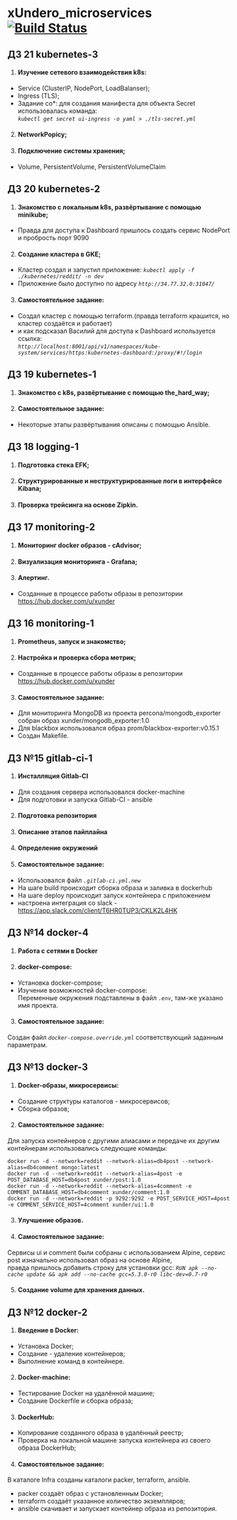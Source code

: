 # xUndero_microservices [![Build Status](https://travis-ci.com/otus-devops-2019-05/xUndero_microservices.svg?branch=master)](https://travis-ci.com/otus-devops-2019-05/xUndero_microservices)
## ДЗ 21 kubernetes-3
1. #### Изучение сетевого взаимодействия k8s:
  * Service (ClusterIP, NodePort, LoadBalanser);
  * Ingress (TLS);
  * Задание со*: для создания манифеста для объекта Secret использовалась команда:  
    *`kubectl get secret ui-ingress -o yaml > ./tls-secret.yml`*

2. #### NetworkPopicy;
3. #### Подключение системы хранения;
  * Volume, PersistentVolume, PersistentVolumeClaim

## ДЗ 20 kubernetes-2
1. #### Знакомство с локальным k8s, развёртывание с помощью minikube;
  * Правда для доступа к Dashboard пришлось создать сервис NodePort и пробрость порт 9090
2. #### Создание кластера в GKE;
  * Кластер создал и запустил приложение: *`kubectl apply -f ./kubernetes/reddit/ -n dev`*
  * Приложение было доступно по адресу *`http://34.77.32.0:31047/`*
3. #### Самостоятельное задание:
  * Создал кластер с помощью terraform.(правда terraform крашится, но кластер создаётся и работает)
  * и как подсказал Василий для доступа к Dashboard используется ссылка:  
  *`http://localhost:8001/api/v1/namespaces/kube-system/services/https:kubernetes-dashboard:/proxy/#!/login`*

## ДЗ 19 kubernetes-1
1. #### Знакомство с k8s, развёртывание с помощью the_hard_way;
2. #### Самостоятельное задание:
  * Некоторые этапы развёртывания описаны с помощью Ansible.

## ДЗ 18 logging-1
1. #### Подготовка стека EFK;
2. #### Структурированные и неструктурированные логи в интерфейсе Kibana;
3. #### Проверка трейсинга на основе Zipkin.

## ДЗ 17 monitoring-2
1. #### Мониторинг docker образов - cAdvisor;
2. #### Визуализация мониторинга - Grafana;
3. #### Алертинг.
  * Созданные в процессе работы образы в репозитории https://hub.docker.com/u/xunder 

## ДЗ 16 monitoring-1
1. #### Prometheus, запуск и знакомство;
2. #### Настройка и проверка сбора метрик;
  * Созданные в процессе работы образы в репозитории https://hub.docker.com/u/xunder 
3. #### Самостоятельное задание:
  * Для мониторинга MongoDB из проекта percona/mongodb_exporter собран образ xunder/mongodb_exporter:1.0
  * Для blackbox использовался образ prom/blackbox-exporter:v0.15.1
  * Создан Makefile.

## ДЗ №15 gitlab-ci-1
1. #### Инсталляция Gitlab-CI
  * Для создания сервера использовался docker-machine
  * Для подготовки и запуска Gitlab-CI - ansible
2. #### Подготовка репозитория
3. #### Описание этапов пайплайна
4. #### Определение окружений
5. #### Самостоятельное задание:
  * Использовался файл *`.gitlab-ci.yml.new`*
  * На шаге build происходит сборка образа и заливка в dockerhub
  * На шаге deploy происходит запуск контейнера c приложением
  * настроена интеграция со slack - https://app.slack.com/client/T6HR0TUP3/CKLK2L4HK

## ДЗ №14 docker-4
1. #### Работа с сетями в Docker

2. #### docker-compose:
  * Установка docker-compose;
  * Изучение возможностей docker-compose:  
Переменные окружения подставлены в файл *`.env`*,
там-же указано имя проекта.

3. #### Самостоятельное задание:
Создан файл *`docker-compose.override.yml`* соответствующий заданным параметрам.

## ДЗ №13 docker-3
1. #### Docker-образы, микросервисы:
  * Создание структуры каталогов - микросервисов;
  * Сборка образов;

2. #### Самостоятельное задание:
Для запуска контейнеров с другими алиасами и передаче их другим контейнерам использовались следующие команды:

    docker run -d --network=reddit --network-alias=db4post --network-alias=db4comment mongo:latest
    docker run -d --network=reddit --network-alias=4post -e POST_DATABASE_HOST=db4post xunder/post:1.0
    docker run -d --network=reddit --network-alias=4comment -e COMMENT_DATABASE_HOST=db4comment xunder/comment:1.0
    docker run -d --network=reddit -p 9292:9292 -e POST_SERVICE_HOST=4post -e COMMENT_SERVICE_HOST=4comment xunder/ui:1.0

3. #### Улучшение образов.
4. #### Самостоятельное задание:
Сервисы ui и comment были собраны с использованием Alpine, сервис post изначально использовал образ на основе Alpine,  
правда пришлось добавить строку для установки gcc: *`RUN apk --no-cache update && apk add --no-cache gcc=5.3.0-r0 libc-dev=0.7-r0`*

5. #### Создание volume для хранения данных.

## ДЗ №12 docker-2
1. #### Введение в Docker:
  * Установка Docker;
  * Создание - удаление контейнеров;
  * Выполнение команд в контейнере.

2. #### Docker-machine:
  * Тестирование Docker на удалённой машине;
  * Создание Dockerfile и сборка образа;

3. #### DockerHub:
  * Копирование созданного образа в удалённый реестр;
  * Проверка на локальной машине запуска контейнера из своего образа DockerHub;

4. #### Самостоятельное задание:
В каталоге Infra созданы каталоги packer, terraform, ansible.  
  * packer создаёт образ с установленным Docker;
  * terraform создаёт указанное количество экземпляров;
  * ansible скачивает и запускает контейнер образа из репозитория.
